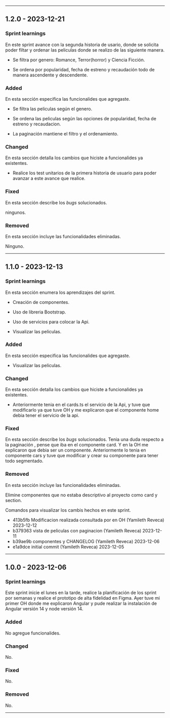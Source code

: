 
--------
## 1.2.0 - 2023-12-21


### Sprint learnings

En este sprint avance con la segunda historia de usario, donde se solicita poder filtar y ordenar las peliculas donde se realizo de las siguiente manera.

* Se filtra por genero: Romance, Terror(horror) y Ciencia Ficción.

* Se ordena por popularidad, fecha de estreno y recaudación todo de manera ascendente y descendente.


### Added
En esta sección especifica las funcionalides que agregaste.

* Se filtra las peliculas según el genero.

* Se ordena las peliculas según las opciones de popularidad, fecha de estreno y recaudacion.

* La paginación mantiene el filtro y el ordenamiento.


### Changed
En esta sección detalla los cambios que hiciste a funcionalides ya existentes.

* Realice los test unitarios de la primera historia de usuario para poder avanzar a este avance que realice.

### Fixed
En esta sección describe los _bugs_ solucionados.

ningunos.

### Removed
En esta sección incluye las funcionalidades eliminadas.

Ninguno.


--------
## 1.1.0 - 2023-12-13


### Sprint learnings
En esta sección enumera los aprendizajes del sprint.

* Creación de componentes.

* Uso de libreria Bootstrap.

* Uso de servicios para colocar la Api.

* Visualizar las peliculas.



### Added
En esta sección especifica las funcionalides que agregaste.

* Visualizar las peliculas.


### Changed
En esta sección detalla los cambios que hiciste a funcionalides ya existentes.

* Anteriormente tenia en el cards.ts el servicio de la Api, y tuve que modificarlo ya que tuve OH y me explicaron que el componente home debia tener el servicio de la api.

### Fixed
En esta sección describe los _bugs_ solucionados.
Tenia una duda respecto a la paginación , pense que iba en el componente card. Y en la OH me explicaron que debia ser un componente. Anteriormente lo tenia en componente cars y tuve que modificar y crear su componente para tener todo segmentado.

### Removed
En esta sección incluye las funcionalidades eliminadas.

Elimine componentes que no estaba descriptivo al proyecto como card y section.

Comandos para visualizar los cambis hechos en este sprint.

* 413b5fb Modificacion realizada consultada por en OH (Yamileth Reveca) 2023-12-12
* b379363 vista de peliculas con paginacion (Yamileth Reveca) 2023-12-11
* b39ae9b componentes y CHANGELOG (Yamileth Reveca) 2023-12-06
* e1a9dce initial commit (Yamileth Reveca) 2023-12-05


-----

## 1.0.0 - 2023-12-06

### Sprint learnings

Este sprint inicie el lunes en la tarde, realice la planificación de los sprint por semanas y realice el prototipo de alta fidelidad en Figma. Ayer tuve mi primer OH donde me explicaron Angular y pude realizar la instalación de Angular versión 14 y node versión 14.

### Added

No agregue funcionalides.

### Changed

No.

### Fixed

No.

### Removed

No.

--------